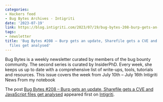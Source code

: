 ```yaml
---
categories:
- Hackers feed
- Bug Bytes Archives - Intigriti
date: '2023-07-19'
link: https://blog.intigriti.com/2023/07/19/bug-bytes-208-burp-gets-an-update-sharefile-gets-a-cve-and-javascript-files-get-analysed/
tags:
- newsletter
title: 'Bug Bytes #208 – Burp gets an update, Sharefile gets a CVE and JavaScript
  files get analysed'
---
```


<p>Bug Bytes is a weekly newsletter curated by members of the bug bounty community. The second series is curated by InsiderPhD. Every week, she keeps us up to date with a comprehensive list of write-ups, tools, tutorials and resources. This issue covers the week from July 10th &#8211; July 16th Intigriti News From my notebook</p> <p>The post <a href="https://blog.intigriti.com/2023/07/19/bug-bytes-208-burp-gets-an-update-sharefile-gets-a-cve-and-javascript-files-get-analysed/" rel="nofollow">Bug Bytes #208 &#8211; Burp gets an update, Sharefile gets a CVE and JavaScript files get analysed</a> appeared first on <a href="https://blog.intigriti.com" rel="nofollow">Intigriti</a>.</p>
